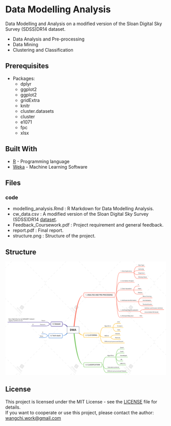 # Data Modelling Analysis
Data Modelling and Analysis on a modified version of the Sloan Digital Sky Survey (SDSS)DR14 dataset.  
* Data Analysis and Pre-processing
* Data Mining
* Clustering and Classification


## Prerequisites

- Packages:  
  * dplyr
  * ggplot2
  * ggplot2
  * gridExtra
  * knitr
  * cluster.datasets
  * cluster
  * e1071
  * fpc
  * xlsx


## Built With

* [R](https://www.r-project.org/) - Programming language
* [Weka](https://waikato.github.io/weka-wiki/) - Machine Learning Software


## Files
### code
- modelling_analysis.Rmd :  R Markdown for Data Modelling Analysis.
- cw_data.csv :  A modified version of the Sloan Digital Sky Survey (SDSS)DR14 [dataset](https://www.sdss.org/dr14/).
- Feedback_Coursework.pdf :  Project requirement and general feedback.
- report.pdf :  Final report.
- structure.png :  Structure of the project.


## Structure
![Structure](structure.png)


## License

This project is licensed under the MIT License - see the [LICENSE](LICENSE) file for details.  
If you want to cooperate or use this project, please contact the author: wangchi.work@gmail.com
